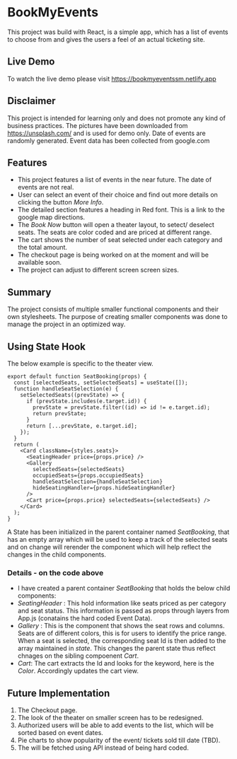 # BookMyEvents

This project was build with React, is a simple app, which has a list of events to choose from and gives the users a feel of an actual ticketing site.

## Live Demo

To watch the live demo please visit https://bookmyeventssm.netlify.app

## Disclaimer

This project is intended for learning only and does not promote any kind of business practices. The pictures have been downloaded from https://unsplash.com/ and is used for demo only. Date of events are randomly generated. Event data has been collected from google.com

## Features

- This project features a list of events in the near future. The date of events are not real.
- User can select an event of their choice and find out more details on clicking the button _More Info_.
- The detailed section features a heading in Red font. This is a link to the google map directions.
- The _Book Now_ button will open a theater layout, to setect/ deselect seats. The seats are color coded and are priced at different range.
- The cart shows the number of seat selected under each category and the total amount.
- The checkout page is being worked on at the moment and will be available soon.
- The project can adjust to different screen screen sizes.

## Summary

The project consists of multiple smaller functional components and their own stylesheets. The purpose of creating smaller components was done to manage the project in an optimized way.

## Using State Hook

The below example is specific to the theater view.

```
export default function SeatBooking(props) {
  const [selectedSeats, setSelectedSeats] = useState([]);
  function handleSeatSelection(e) {
    setSelectedSeats((prevState) => {
      if (prevState.includes(e.target.id)) {
        prevState = prevState.filter((id) => id != e.target.id);
        return prevState;
      }
      return [...prevState, e.target.id];
    });
  }
  return (
    <Card className={styles.seats}>
      <SeatingHeader price={props.price} />
      <Gallery
        selectedSeats={selectedSeats}
        occupiedSeats={props.occupiedSeats}
        handleSeatSelection={handleSeatSelection}
        hideSeatingHandler={props.hideSeatingHandler}
      />
      <Cart price={props.price} selectedSeats={selectedSeats} />
    </Card>
  );
}

```

A State has been initialized in the parent container named _SeatBooking_, that has an empty array which will be used to keep a track of the selected seats and on change will rerender the component which will help reflect the changes in the child components.

### Details - on the code above

- I have created a parent container _SeatBooking_ that holds the below child components:
- _SeatingHeader_ : This hold information like seats priced as per category and seat status. This information is passed as props through layers from App.js (conatains the hard coded Event Data).
- _Gallery_ : This is the component that shows the seat rows and columns.
  Seats are of different colors, this is for users to identify the price range. When a seat is selected, the corresponding seat Id is then added to the array maintained in _state_. This changes the parent state thus reflect chnages on the sibling compoenent _Cart_.
- _Cart_: The cart extracts the Id and looks for the keyword, here is the _Color_. Accordingly updates the cart view.

## Future Implementation

1. The Checkout page.
2. The look of the theater on smaller screen has to be redesigned.
3. Authorized users will be able to add events to the list, which will be sorted based on event dates.
4. Pie charts to show popularity of the event/ tickets sold till date (TBD).
5. The will be fetched using API instead of being hard coded.
